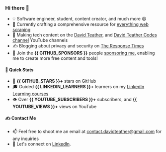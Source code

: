 ### Hi there 👋
- 💡 Software engineer, student, content creator, and much more 😄
- 🔭 Currently crafting a comprehensive resource for [everything web scraping](https://github.com/davidteather/everything-web-scraping)
- 🎥 Making tech content on the [David Teather](https://www.youtube.com/c/davidteather?sub_confirmation=1), and [David Teather Codes channel](https://www.youtube.com/c/DavidTeatherCodes?sub_confirmation=1) YouTube channels
- ✍️ Blogging about privacy and security on [The Response Times](https://theresponsetimes.com)
- 💖 Join the **{{ GITHUB_SPONSORS }}** people [sponsoring me](https://github.com/sponsors/davidteather), enabling me to create more free content and tools!

#### 🚀 Quick Stats
- 🌟 **{{ GITHUB_STARS }}+** stars on GitHub
- 🎓 Guided **{{ LINKEDIN_LEARNERS }}+** learners on my [LinkedIn Learning courses](https://www.linkedin.com/learning/instructors/david-teather)
- 👁️ Over **{{ YOUTUBE_SUBSCRIBERS }}+** subscribers, and **{{ YOUTUBE_VIEWS }}+** views on YouTube

#### ✍️ Contact Me
- 📫 Feel free to shoot me an email at [contact.davidteather@gmail.com](mailto:contact.davidteather@gmail.com) for any inquiries
- 🐧 Let's connect on [LinkedIn](https://www.linkedin.com/in/davidteather/).